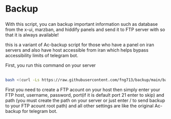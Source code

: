 <h1 align="left">Backup</h1>

###

<p align="left">With this script, you can backup important information such as database from the x-ui, marzban, and hiddify panels and send it to FTP server with so that it is always available!</p>
<p align="left">
  this is a variant of Ac-backup script for those who have a panel on iran servers and also have host accessible from iran which helps bypass accessibility limits of telegram bot.
</p>


<p align="left">First, you run this command on your server<br><br></p> 

```bash
bash <(curl -Ls https://raw.githubusercontent.com/fng713/backup/main/backup.sh)
```

<p align="left">First you need to create a FTP acount on your host then simply enter your FTP host, username, password, port(if it is default port 21 enter to skip) and path (you must create the path on your server or just enter / to send backup to your FTP acount root path) and all other settings are like the original Ac-backup for telegram bot.</p>

